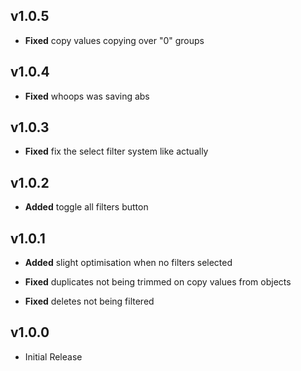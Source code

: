 ## v1.0.5
- **Fixed** copy values copying over "0" groups

## v1.0.4
- **Fixed** whoops was saving abs

## v1.0.3
- **Fixed** fix the select filter system like actually

## v1.0.2
- **Added** toggle all filters button

## v1.0.1
- **Added** slight optimisation when no filters selected

- **Fixed** duplicates not being trimmed on copy values from objects
- **Fixed** deletes not being filtered

## v1.0.0
- Initial Release